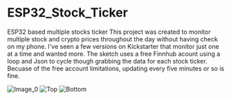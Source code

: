 # ESP32_Stock_Ticker
ESP32 based multiple stocks ticker
This project was created to monitor multiple stock and crypto prices throughout the day without having check on my phone. I've seen a few versions on Kickstarter that monitor just one at a time and wanted more. The sketch uses a free Finnhub acount using a loop and Json to cycle though grabbing the data for each stock ticker. Becuase of the free account limitations, updating every five minutes or so is fine.


![Image_0](https://github.com/mike-rankin/ESP32_Stock_Ticker/assets/4991664/78a8cb77-838e-40db-b3e7-2c8846187be2)
![Top](https://github.com/mike-rankin/ESP32_Stock_Ticker/assets/4991664/94079343-0a03-402c-bd2f-8c1e38d37d30)
![Bottom](https://github.com/mike-rankin/ESP32_Stock_Ticker/assets/4991664/66e79dfc-337e-4913-b6de-c97e3dd7df59)

